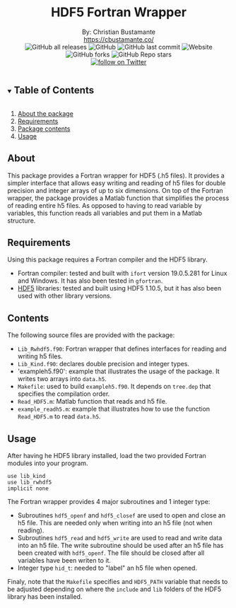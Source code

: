 <!-- TITLE -->
<h1 align="center">HDF5 Fortran Wrapper</h1>
<p align="center">
    By: Christian Bustamante <br>
    <a href="https://cbustamante.co">https://cbustamante.co/</a><br>
    <img alt="GitHub all releases" src="https://img.shields.io/github/downloads/cdbusta/hdf5_wrapper/total?color=brightgreen">
    <img alt="GitHub" src="https://img.shields.io/github/license/cdbusta/hdf5_wrapper?color=blueviolet">
    <img alt="GitHub last commit" src="https://img.shields.io/github/last-commit/cdbusta/hdf5_wrapper?color=orange">
    <img alt="Website" src="https://img.shields.io/website?up_color=blue&up_message=here&url=https%3A%2F%2Fcbustamante.co%2F">
    <br>
    <img alt="GitHub forks" src="https://img.shields.io/github/forks/cdbusta/hdf5_wrapper?style=social">
    <img alt="GitHub Repo stars" src="https://img.shields.io/github/stars/cdbusta/hdf5_wrapper?style=social">
    <br>
    <a href="https://twitter.com/intent/follow?screen_name=cdbusta"><img src="https://img.shields.io/twitter/follow/cdbusta?style=social&logo=twitter" alt="follow on Twitter"></a>
  </p>
</p>

<!-- TABLE OF CONTENTS -->
<details open="open">
  <summary><h2 style="display: inline-block">Table of Contents</h2></summary>
  <ol>
    <li><a href="#about">About the package</a></li>
    <li><a href="#requirements">Requirements</a></li>
    <li><a href="#contents">Package contents</a></li>
    <li><a href="#usage">Usage</a></li>
  </ol>
</details>

## About
This package provides a Fortran wrapper for HDF5 (.h5 files). 
It provides a simpler interface that allows easy writing and reading of h5 files for double precision and integer arrays of up to six dimensions.
On top of the Fortran wrapper, the package provides a Matlab function that simplifies the process of reading entire h5 files. 
As opposed to having to read variable by variables, this function reads all variables and put them in a Matlab structure.

## Requirements
Using this package requires a Fortran compiler and the HDF5 library.
- Fortran compiler: tested and built with `ifort` version 19.0.5.281 for Linux and Windows. It has also been tested in `gfortran`.
- [HDF5](https://www.hdfgroup.org/solutions/hdf5/) libraries: tested and built using HDF5 1.10.5, but it has also been used with other library versions.

## Contents
The following source files are provided with the package:
- `Lib_Rwhdf5.f90`: Fortran wrapper that defines interfaces for reading and writing h5 files.
- `Lib_Kind.f90`: declares double precision and integer types.
- 'exampleh5.f90': example that illustrates the usage of the package. It writes two arrays into `data.h5`.
- `Makefile`: used to build `exampleh5.f90`. It depends on `tree.dep` that specifies the compilation order.
- `Read_HDF5.m`: Matlab function that reads and h5 file.
- `example_readh5.m`: example that illustrates how to use the function `Read_HDF5.m` to read `data.h5`.


## Usage
After having he HDF5 library installed, load the two provided Fortran modules into your program.
```
use lib_kind
use lib_rwhdf5
implicit none
```
The Fortran wrapper provides 4 major subroutines and 1 integer type: 
- Subroutines `hdf5_openf` and `hdf5_closef` are used to open and close an h5 file. This are needed only when writing into an h5 file (not when reading).
- Subroutines `hdf5_read` and `hdf5_write` are used to read and write data into an h5 file. The write subroutine should be used after an h5 file has been created with `hdf5_openf`. The file should be closed after all variables have been writen to it.
- Integer type `hid_t`: needed to "label" an h5 file when opened.

Finaly, note that the `Makefile` specifies and `HDF5_PATH` variable that needs to be adjusted depending on where the `include` and `lib` folders of the HDF5 library has been installed.
